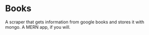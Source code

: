 # Books
A scraper that gets information from google books and stores it with mongo. A MERN app, if you will. 
